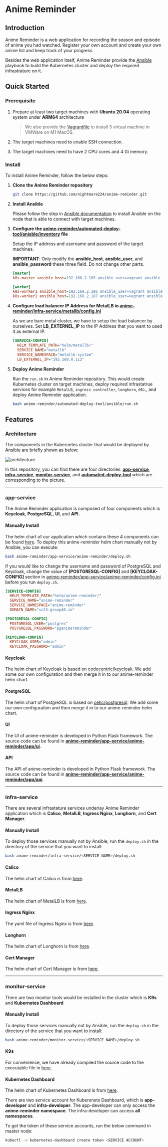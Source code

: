 # Anime Reminder

## Introduction
Anime Reminder is a web application for recording the season and episode of anime you had watched. 
Register your own account and create your own anime list and keep track of your progress.

Besides the web application itself, Anime Reminder provide the [Ansible](https://github.com/ansible/ansible) playbook to build the Kubernetes cluster and deploy the required infrastrature on it.

## Quick Started
### Prerequisite

1. Prepare at least two target machines with **Ubuntu 20.04** operating system under **ARM64** architecture

   > We also provide the [Vagrantfile](https://github.com/nightmare224/anime-reminder/blob/master/automated-deploy-tool/vagrant.nosync/Vagrantfile) to install 3 virtual machine in VMWare on M1 MacOS.

2. The target machines need to enable SSH connection.

3. The target machines need to have 2 CPU cores and 4 Gi memory.

### Install

To install Anime Reminder, follow the below steps:

1. **Clone the Anime Reminder repository**

   ```bash
   git clone https://github.com/nightmare224/anime-reminder.git

2. **Install Ansible**

   Please follow the step in [Ansible documentation](https://docs.ansible.com/ansible/latest/installation_guide/intro_installation.html) to install Ansible on the node that is able to connect with target machines.

3. **Configure the [anime-reminder/automated-deploy-tool/anisble/inventory](https://github.com/nightmare224/anime-reminder/blob/master/automated-deploy-tool/ansible/inventory) file**

   Setup the IP address and username and password of the target machines.

   **IMPORTANT**: Only modify the **ansible_host**, **ansible_user**, and **ansible_password** these three field. Do not change other parts.

   ```ini
   [master]
   k8s-master ansible_host=192.168.2.185 ansible_user=vagrant ansible_password=vagrant
   
   [worker]
   k8s-worker1 ansible_host=192.168.2.186 ansible_user=vagrant ansible_password=vagrant
   k8s-worker2 ansible_host=192.168.2.187 ansible_user=vagrant ansible_password=vagrant
   ```

4. **Configure load balancer IP Address for MetalLB in [anime-reminder/infra-service/metallb/config.ini](https://github.com/nightmare224/anime-reminder/blob/master/infra-service/metallb/config.ini)**

   As we are bare metal cluster, we have to setup the load balancer by ourselves. Set **LB_EXTERNEL_IP** to the IP Address that you want to used it as external IP.

   ```ini
   [SERVICE-CONFIG]
     HELM_TEMPLATE_PATH="helm/metallb/"
     SERVICE_NAME="metallb"
     SERVICE_NAMESPACE="metallb-system"
     LB_EXTERNEL_IP="192.168.0.112"
   ```

5. **Deploy Anime Reminder**

   Run the `run.sh` in Anime Reminder repository. This would create Kubernetes cluster on target machines, deploy required infrastatrue services for example `MetalLB`, `ingress controller`, `longhorn`, etc., and deploy Anime Reminder application.

   ```bash
   bash anime-reminder/automated-deploy-tool/ansible/run.sh
   ```



## Features

### Architecture

The components in the Kubernetes cluster that would be deployed by Ansible are briefly shown as below:

<img src="https://github.com/nightmare224/anime-reminder/blob/master/docs/images/architecture.png" alt="architecture"/>

In this repository, you can find there are four directories: [**app-service**](https://github.com/nightmare224/anime-reminder/tree/master/app-service), [**infra-service**](https://github.com/nightmare224/anime-reminder/tree/master/infra-service), [**monitor-service**](https://github.com/nightmare224/anime-reminder/tree/master/monitor-service), and [**automated-deploy-tool**](https://github.com/nightmare224/anime-reminder/tree/master/automated-deploy-tool) which are corresponding to the picture.

***

### app-service

The Anime Reminder application is composed of four components which is **Keycloak**, **PostgreSQL**, **UI**, and **API.** 

#### Manually Install

The helm chart of our application which contains these 4 components can be found [here](https://github.com/nightmare224/anime-reminder/tree/master/app-service/anime-reminder/helm). To deploy this anime-reminder helm chart manually not by Ansible, you can execute:

```bash
bash anime-reminder/app-service/anime-reminder/deploy.sh
```

If you would like to change the username and password of PostgreSQL and Keycloak, change the value of **[POSTGRESQL-CONFIG]** and **[KEYCLOAK-CONFIG]** section in [anime-reminder/app-service/anime-reminder/config.ini](https://github.com/nightmare224/anime-reminder/blob/master/app-service/anime-reminder/config.ini) before you run `deploy.sh`.

```ini
[SERVICE-CONFIG]
  HELM_TEMPLATE_PATH="helm/anime-reminder/"
  SERVICE_NAME="anime-reminder"
  SERVICE_NAMESPACE="anime-reminder"
  DOMAIN_NAME="sc23.group40.io"

[POSTGRESQL-CONFIG]
  POSTGRESQL_USER="postgres"
  POSTGRESQL_PASSWORD="pganimereminder"

[KEYCLOAK-CONFIG]
  KEYCLOAK_USER="admin"
  KEYCLOAK_PASSWORD="admin"
```

#### Keycloak

The helm chart of Keycloak is based on [codecentric/keycloak](https://artifacthub.io/packages/helm/codecentric/keycloak). We add some our own configuration and then merge it in to our anime-reminder helm chart.

#### PostgreSQL

The helm chart of PostgreSQL is based on [cetic/postgresql](https://artifacthub.io/packages/helm/cetic/postgresql). We add some our own configuration and then merge it in to our anime-reminder helm chart.

#### UI

The UI of anime-reminder is developed in Python Flask framework. The source code can be found in [**anime-reminder/app-service/anime-reminder/app/ui**]( https://github.com/nightmare224/anime-reminder/tree/master/app-service/anime-reminder/app/ui).

#### API

The API of anime-reminder is developed in Python Flask framework. The source code can be found in [**anime-reminder/app-service/anime-reminder/app/api**]( https://github.com/nightmare224/anime-reminder/tree/master/app-service/anime-reminder/app/api).

***

### infra-service

There are several infrastature services underlay Anime Reminder application which is **Calico**, **MetalLB**, **Ingress Nginx**, **Longhorn**, and **Cert Manager**.

#### Manually Install

To deploy those services manually not by Ansible, run the `deploy.sh` in the directory of the service that you want to install:

```bash
bash anime-reminder/infra-service/<SERVICE NAME>/deploy.sh
```

#### Calico

The helm chart of Calico is from [here](https://artifacthub.io/packages/helm/projectcalico/tigera-operator).

#### MetalLB

The helm chart of MetalLB is from [here](https://artifacthub.io/packages/helm/metallb/metallb).

#### Ingress Nginx

The yaml file of Ingress Nginx is from [here](https://raw.githubusercontent.com/kubernetes/ingress-nginx/controller-v1.5.1/deploy/static/provider/aws/deploy.yaml).

#### Longhorn

The helm chart of Longhorn is from [here](https://artifacthub.io/packages/helm/longhorn/longhorn).

#### Cert Manager

The helm chart of Cert Manager is from [here](https://artifacthub.io/packages/helm/cert-manager/cert-manager).

***

### monitor-service

There are two monitor tools would be installed in the cluster which is **K9s** and **Kubernetes Dashboard**

#### Manually Install

To deploy those services manually not by Ansible, run the `deploy.sh` in the directory of the service that you want to install:

```bash
bash anime-reminder/monitor-service/<SERVICE NAME>/deploy.sh
```

#### K9s

For convenience, we have already compiled the source code to the executable file in [here](https://github.com/nightmare224/anime-reminder/tree/master/monitor-service/k9s/files/k9s).

#### Kubernetes Dashboard

The helm chart of Kubernetes Dashboard is from [here](https://artifacthub.io/packages/helm/k8s-dashboard/kubernetes-dashboard).

There are two service account for Kuberenets Dashboard, which is **app-developer** and **infra-developer**. The app-developer can only access the **anime-reminder namespace**. The infra-developer can access **all namespaces**.

To get the token of these service accounts, run the below command in master node:

```bash
kubectl -n kubernetes-dashboard create token <SERVICE ACCOUNT>
```

